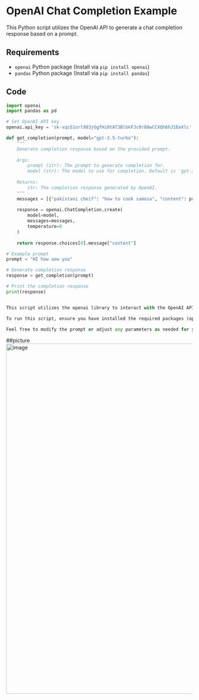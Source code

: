 # OpenAI Chat Completion Example

This Python script utilizes the OpenAI API to generate a chat completion response based on a prompt.

## Requirements

- `openai` Python package (Install via `pip install openai`)
- `pandas` Python package (Install via `pip install pandas`)

## Code

```python
import openai
import pandas as pd

# Set OpenAI API key
openai.api_key = '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'

def get_completion(prompt, model="gpt-3.5-turbo"):
    """
    Generate completion response based on the provided prompt.
    
    Args:
        prompt (str): The prompt to generate completion for.
        model (str): The model to use for completion. Default is 'gpt-3.5-turbo'.
    
    Returns:
        str: The completion response generated by OpenAI.
    """
    messages = [{"pakistani cheif": "how to cook samosa", "content": prompt}]
    
    response = openai.ChatCompletion.create(
        model=model,
        messages=messages,
        temperature=0
    )
    
    return response.choices[0].message["content"]

# Example prompt
prompt = "HI how aew you"

# Generate completion response
response = get_completion(prompt)

# Print the completion response
print(response)


This script utilizes the openai library to interact with the OpenAI API for generating chat completions. The get_completion function takes a prompt as input and returns the completion response generated by OpenAI. In this example, the provided prompt is "HI how aew you".

To run this script, ensure you have installed the required packages (openai and pandas). You also need to replace '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' with your actual OpenAI API key.

Feel free to modify the prompt or adjust any parameters as needed for your use case.


```

##picture
<img width="942" alt="image" src="https://github.com/encodegroup1/week1/assets/93111418/2e2a96c3-b280-421f-b9d6-21afaca3e8cb">

